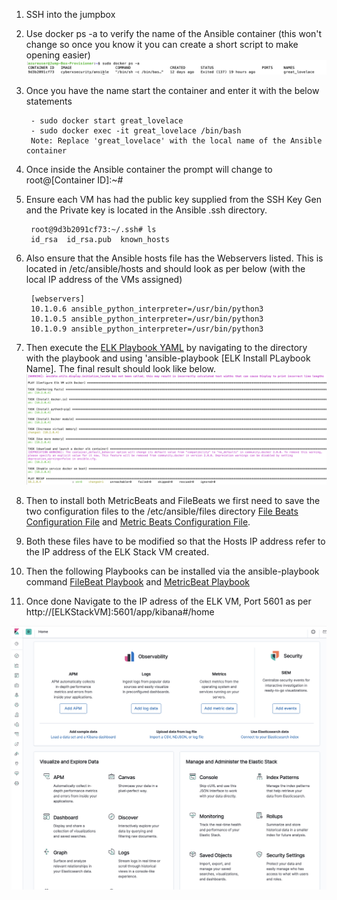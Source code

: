 1. SSH into the jumpbox
2. Use docker ps -a to verify the name of the Ansible container (this won't change so once you know it you can create a short script to make opening easier)
![The Output will look like this](Diagrams/DockerPS.png)
3. Once you have the name start the container and enter it with the below statements

        - sudo docker start great_lovelace
        - sudo docker exec -it great_lovelace /bin/bash
        Note: Replace 'great_lovelace' with the local name of the Ansible container

4. Once inside the Ansible container the prompt will change to root@[Container ID]:~#
5. Ensure each VM has had the public key supplied from the SSH Key Gen and the Private key is located in the Ansible .ssh directory.
    
        root@9d3b2091cf73:~/.ssh# ls
        id_rsa  id_rsa.pub  known_hosts

6. Also ensure that the Ansible hosts file has the Webservers listed. This is located in /etc/ansible/hosts and should look as per below (with the local IP address of the VMs assigned)

        [webservers]
        10.1.0.6 ansible_python_interpreter=/usr/bin/python3
        10.1.0.5 ansible_python_interpreter=/usr/bin/python3
        10.1.0.9 ansible_python_interpreter=/usr/bin/python3

7. Then execute the [ELK Playbook YAML](Ansible/ELKInstallPlaybook.yml) by navigating to the directory with the playbook and using 'ansible-playbook [ELK Install PLaybook Name]. The final result should look like below.
![Success](Diagrams/ELKPlaybookInstall.png)
 8. Then to install both MetricBeats and FileBeats we first need to save the two configuration files to the /etc/ansible/files directory [File Beats Configuration File](Ansible/filebeat-config.yml) and [Metric Beats Configuration File](Ansible/metricbeat-config.yml).
 9. Both these files have to be modified so that the Hosts IP address refer to the IP address of the ELK Stack VM created.
10. Then the following Playbooks can be installed via the ansible-playbook command [FileBeat Playbook](/Ansible/FileBeatInstallPlaybook.yml) and [MetricBeat Playbook](Ansible/MetricBeatInstallPlaybook.yml)
11. Once done Navigate to the IP adress of the ELK VM, Port 5601 as per http://[ELKStackVM]:5601/app/kibana#/home

![Kibana](Diagrams/KibanaRunning.png)